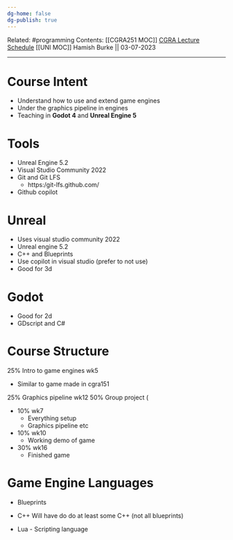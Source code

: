 ```yaml
---
dg-home: false
dg-publish: true
---
```

Related: #programming 
Contents: [[CGRA251 MOC]]
[CGRA Lecture Schedule](https://ecs.wgtn.ac.nz/Courses/CGRA251_2023T2/LectureSchedule)
[[UNI MOC]]
Hamish Burke || 03-07-2023
***

# Course Intent

- Understand how to use and extend game engines
- Under the graphics pipeline in engines
- Teaching in **Godot 4** and **Unreal Engine 5**

# Tools

- Unreal Engine 5.2
- Visual Studio Community 2022
- Git and Git LFS
	- https:/git-lfs.github.com/
- Github copilot

# Unreal

- Uses visual studio community 2022
- Unreal engine 5.2
- C++ and Blueprints
- Use copilot in visual studio (prefer to not use)
- Good for 3d

# Godot

- Good for 2d  
- GDscript and C#

# Course Structure

25% Intro to game engines wk5
- Similar to game made in cgra151

25% Graphics pipeline wk12
50% Group project (
- 10% wk7
	- Everything setup
	 - Graphics pipeline etc
- 10% wk10 
	- Working demo of game
- 30% wk16
	- Finished game
 

# Game Engine Languages

- Blueprints
- C++
Will have do do at least some C++ (not all blueprints)

- Lua - Scripting language